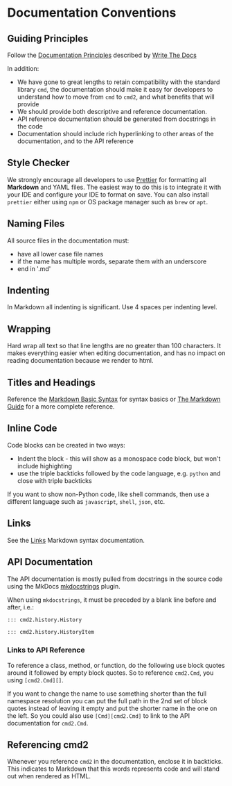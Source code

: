 # Documentation Conventions

## Guiding Principles

Follow the [Documentation Principles](http://www.writethedocs.org/guide/writing/docs-principles/)
described by [Write The Docs](http://www.writethedocs.org)

In addition:

- We have gone to great lengths to retain compatibility with the standard library `cmd`, the
  documentation should make it easy for developers to understand how to move from `cmd` to `cmd2`,
  and what benefits that will provide
- We should provide both descriptive and reference documentation.
- API reference documentation should be generated from docstrings in the code
- Documentation should include rich hyperlinking to other areas of the documentation, and to the API
  reference

## Style Checker

We strongly encourage all developers to use [Prettier](https://prettier.io/) for formatting all
**Markdown** and YAML files. The easiest way to do this is to integrate it with your IDE and
configure your IDE to format on save. You can also install `prettier` either using `npm` or OS
package manager such as `brew` or `apt`.

## Naming Files

All source files in the documentation must:

- have all lower case file names
- if the name has multiple words, separate them with an underscore
- end in '.md'

## Indenting

In Markdown all indenting is significant. Use 4 spaces per indenting level.

## Wrapping

Hard wrap all text so that line lengths are no greater than 100 characters. It makes everything
easier when editing documentation, and has no impact on reading documentation because we render to
html.

## Titles and Headings

Reference the [Markdown Basic Syntax](https://www.markdownguide.org/basic-syntax/) for syntax basics
or [The Markdown Guide](https://www.markdownguide.org/) for a more complete reference.

## Inline Code

Code blocks can be created in two ways:

- Indent the block - this will show as a monospace code block, but won't include highighting
- use the triple backticks followed by the code language, e.g. `python` and close with triple
  backticks

If you want to show non-Python code, like shell commands, then use a different language such as
`javascript`, `shell`, `json`, etc.

## Links

See the [Links](https://www.markdownguide.org/basic-syntax/) Markdown syntax documentation.

## API Documentation

The API documentation is mostly pulled from docstrings in the source code using the MkDocs
[mkdocstrings](https://mkdocstrings.github.io/) plugin.

When using `mkdocstrings`, it must be preceded by a blank line before and after, i.e.:

```markdown
::: cmd2.history.History

::: cmd2.history.HistoryItem
```

### Links to API Reference

To reference a class, method, or function, do the following use block quotes around it followed by
empty block quotes. So to reference `cmd2.Cmd`, you using `[cmd2.Cmd][]`.

If you want to change the name to use something shorter than the full namespace resolution you can
put the full path in the 2nd set of block quotes instead of leaving it empty and put the shorter
name in the one on the left. So you could also use `[Cmd][cmd2.Cmd]` to link to the API
documentation for `cmd2.Cmd`.

## Referencing cmd2

Whenever you reference `cmd2` in the documentation, enclose it in backticks. This indicates to
Markdown that this words represents code and will stand out when rendered as HTML.
